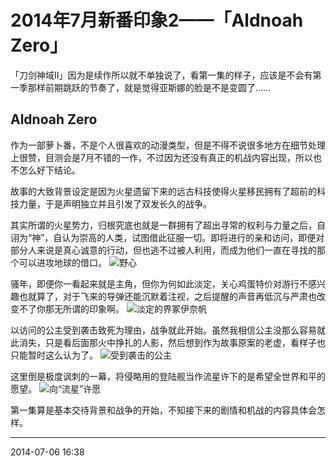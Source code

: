 # 2014年7月新番印象2——「Aldnoah Zero」

「刀剑神域Ⅱ」因为是续作所以就不单独说了，看第一集的样子，应该是不会有第一季那样前期跳跃的节奏了，就是觉得亚斯娜的脸是不是变圆了……

## Aldnoah Zero

作为一部萝卜番，不是个人很喜欢的动漫类型，但是不得不说很多地方在细节处理上很赞，目测会是7月不错的一作，不过因为还没有真正的机战内容出现，所以也不怎么好下结论。

故事的大致背景设定是因为火星遗留下来的远古科技使得火星移民拥有了超前的科技力量，于是声明独立并且引发了双发长久的战争。

其实所谓的火星势力，归根究底也就是一群拥有了超出寻常的权利与力量之后，自诩为“神”，自认为崇高的人类，试图借此征服一切。即将进行的亲和访问，即便对部分人来说是真心诚意的行动，但也逃不过被人利用，而成为他们一直在寻找的那个可以进攻地球的借口。
![野心][01]

骚年，即便你一看起来就是主角，但你为何如此淡定，关心鸡蛋特价对游行不感兴趣也就算了，对于飞来的导弹还能沉默着注视，之后提醒的声音再低沉与严肃也改变不了你那无所谓的印象啊。
![淡定的界冢伊奈帆][02]

以访问的公主受到袭击致死为理由，战争就此开始。虽然我相信公主没那么容易就此消失，只是看后面那火中挣扎的人影，然后想到作为故事原案的老虚，看样子也只能暂时这么认为了。
![受到袭击的公主][03]

这里倒是极度讽刺的一幕，将侵略用的登陆舰当作流星许下的是希望全世界和平的愿望。
![向“流星”许愿][04]

第一集算是基本交待背景和战争的开始，不知接下来的剧情和机战的内容具体会怎样。

  [01]: http://tennsinn.github.io/img/blog/01/28-01.jpg
  [02]: http://tennsinn.github.io/img/blog/01/28-02.jpg
  [03]: http://tennsinn.github.io/img/blog/01/28-03.jpg
  [04]: http://tennsinn.github.io/img/blog/01/28-04.jpg

----------

2014-07-06 16:38